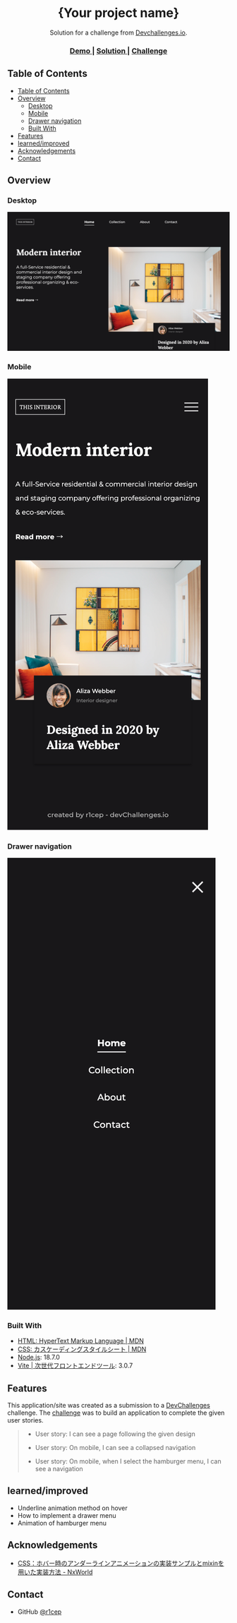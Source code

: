 <!-- Please update value in the {}  -->

<h1 align="center">{Your project name}</h1>

<div align="center">
   Solution for a challenge from  <a href="http://devchallenges.io" target="_blank">Devchallenges.io</a>.
</div>

<div align="center">
  <h3>
    <a href="https://r1cep.github.io/dev-challenges-interior-consultant/">
      Demo
    </a>
    <span> | </span>
    <a href="https://github.com/r1cep/dev-challenges-interior-consultant">
      Solution
    </a>
    <span> | </span>
    <a href="https://devchallenges.io/challenges/Jymh2b2FyebRTUljkNcb">
      Challenge
    </a>
  </h3>
</div>

<!-- TABLE OF CONTENTS -->

## Table of Contents

- [Table of Contents](#table-of-contents)
- [Overview](#overview)
  - [Desktop](#desktop)
  - [Mobile](#mobile)
  - [Drawer navigation](#drawer-navigation)
  - [Built With](#built-with)
- [Features](#features)
- [learned/improved](#learnedimproved)
- [Acknowledgements](#acknowledgements)
- [Contact](#contact)

<!-- OVERVIEW -->

## Overview

### Desktop

![Desktop](./screenshots/desktop.png)

### Mobile
![Mobile](./screenshots/mobile.png)

### Drawer navigation

![Drawer navigation](./screenshots/drawer.png)

### Built With

<!-- This section should list any major frameworks that you built your project using. Here are a few examples.-->

- [HTML: HyperText Markup Language | MDN](https://developer.mozilla.org/ja/docs/Web/HTML)
- [CSS: カスケーディングスタイルシート | MDN](https://developer.mozilla.org/ja/docs/Web/CSS)
- [Node.js](https://nodejs.org/ja/): 18.7.0
- [Vite | 次世代フロントエンドツール](https://ja.vitejs.dev/): 3.0.7

## Features

<!-- List the features of your application or follow the template. Don't share the figma file here :) -->

This application/site was created as a submission to a [DevChallenges](https://devchallenges.io/challenges) challenge. The [challenge](https://devchallenges.io/challenges/Jymh2b2FyebRTUljkNcb) was to build an application to complete the given user stories.

> - User story: I can see a page following the given design
> 
> - User story: On mobile, I can see a collapsed navigation
>
> - User story: On mobile, when I select the hamburger menu, I can see a navigation

## learned/improved

- Underline animation method on hover
- How to implement a drawer menu
- Animation of hamburger menu

## Acknowledgements

<!-- This section should list any articles or add-ons/plugins that helps you to complete the project. This is optional but it will help you in the future. For exmpale -->

- [CSS：ホバー時のアンダーラインアニメーションの実装サンプルとmixinを用いた実装方法 - NxWorld](https://www.nxworld.net/css-hover-underline-animation-examples-and-sass-mixin.html)

## Contact

- GitHub [@r1cep](https://github.com/r1cep)
